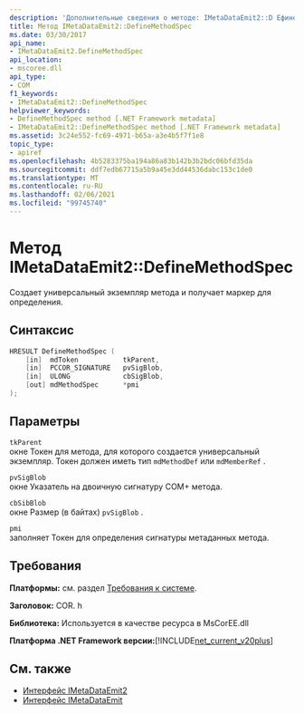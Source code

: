 ```yaml
---
description: 'Дополнительные сведения о методе: IMetaDataEmit2::D Ефинемесодспек'
title: Метод IMetaDataEmit2::DefineMethodSpec
ms.date: 03/30/2017
api_name:
- IMetaDataEmit2.DefineMethodSpec
api_location:
- mscoree.dll
api_type:
- COM
f1_keywords:
- IMetaDataEmit2::DefineMethodSpec
helpviewer_keywords:
- DefineMethodSpec method [.NET Framework metadata]
- IMetaDataEmit2::DefineMethodSpec method [.NET Framework metadata]
ms.assetid: 3c24e552-fc69-4971-b65a-a3e4b5f7f1e8
topic_type:
- apiref
ms.openlocfilehash: 4b5283375ba194a86a83b142b3b2bdc06bfd35da
ms.sourcegitcommit: ddf7edb67715a5b9a45e3dd44536dabc153c1de0
ms.translationtype: MT
ms.contentlocale: ru-RU
ms.lasthandoff: 02/06/2021
ms.locfileid: "99745740"
---
```

# <a name="imetadataemit2definemethodspec-method"></a>Метод IMetaDataEmit2::DefineMethodSpec

Создает универсальный экземпляр метода и получает маркер для определения.  
  
## <a name="syntax"></a>Синтаксис  
  
```cpp  
HRESULT DefineMethodSpec (  
    [in]  mdToken           tkParent,
    [in]  PCCOR_SIGNATURE   pvSigBlob,
    [in]  ULONG             cbSigBlob,
    [out] mdMethodSpec      *pmi  
);  
```  
  
## <a name="parameters"></a>Параметры  

 `tkParent`  
 окне Токен для метода, для которого создается универсальный экземпляр. Токен должен иметь тип `mdMethodDef` или `mdMemberRef` .  
  
 `pvSigBlob`  
 окне Указатель на двоичную сигнатуру COM+ метода.  
  
 `cbSibBlob`  
 окне Размер (в байтах) `pvSigBlob` .  
  
 `pmi`  
 заполняет Токен для определения сигнатуры метаданных метода.  
  
## <a name="requirements"></a>Требования  

 **Платформы:** см. раздел [Требования к системе](../../get-started/system-requirements.md).  
  
 **Заголовок:** COR. h  
  
 **Библиотека:** Используется в качестве ресурса в MsCorEE.dll  
  
 **Платформа .NET Framework версии:**[!INCLUDE[net_current_v20plus](../../../../includes/net-current-v20plus-md.md)]  
  
## <a name="see-also"></a>См. также

- [Интерфейс IMetaDataEmit2](imetadataemit2-interface.md)
- [Интерфейс IMetaDataEmit](imetadataemit-interface.md)
